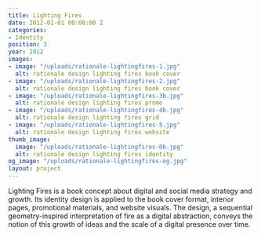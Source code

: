 ```yaml
---
title: Lighting Fires
date: 2012-01-01 00:00:00 Z
categories:
- Identity
position: 3
year: 2012
images:
- image: "/uploads/rationale-lightingfires-1.jpg"
  alt: rationale design lighting fires book cover
- image: "/uploads/rationale-lightingfires-2.jpg"
  alt: rationale design lighting fires book cover
- image: "/uploads/rationale-lightingfires-3b.jpg"
  alt: rationale design lighting fires promo
- image: "/uploads/rationale-lightingfires-4b.jpg"
  alt: rationale design lighting fires grid
- image: "/uploads/rationale-lightingfires-5.jpg"
  alt: rationale design lighting fires website
thumb_image:
  image: "/uploads/rationale-lightingfires-0b.jpg"
  alt: rationale design lighting fires identity
og_image: "/uploads/rationale-lightingfires-og.jpg"
layout: project
---
```


Lighting Fires is a book concept about digital and social media strategy and growth. Its identity design is applied to the book cover format, interior pages, promotional materials, and website visuals. The design, a sequential geometry-inspired interpretation of fire as a digital abstraction, conveys the notion of this growth of ideas and the scale of a digital presence over time.